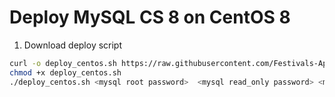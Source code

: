 # Deploy MySQL CS 8 on CentOS 8

1. Download deploy script
```bash
curl -o deploy_centos.sh https://raw.githubusercontent.com/Festivals-App/festivals-database/main/deploy_centos.sh
chmod +x deploy_centos.sh
./deploy_centos.sh <mysql root password>  <mysql read_only password> <mysql read_write password>
```
